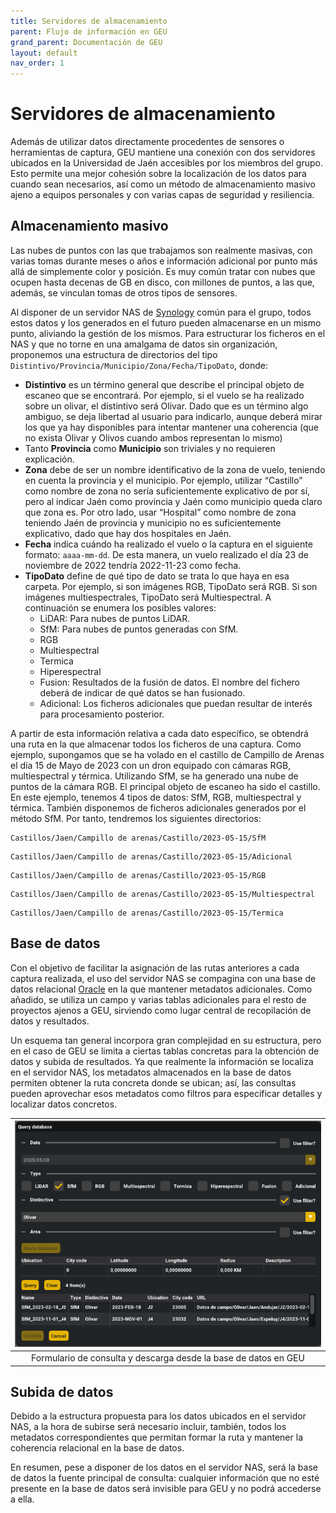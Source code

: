 ```yaml
---
title: Servidores de almacenamiento
parent: Flujo de información en GEU
grand_parent: Documentación de GEU
layout: default
nav_order: 1
---
```


# Servidores de almacenamiento

Además de utilizar datos directamente procedentes de sensores o herramientas de captura, GEU mantiene una conexión con dos servidores ubicados en la Universidad de Jaén accesibles por los miembros del grupo. Esto permite una mejor cohesión sobre la localización de los datos para cuando sean necesarios, así como un método de almacenamiento masivo ajeno a equipos personales y con varias capas de seguridad y resiliencia.

## Almacenamiento masivo

Las nubes de puntos con las que trabajamos son realmente masivas, con varias tomas durante meses o años e información adicional por punto más allá de simplemente color y posición. Es muy común tratar con nubes que ocupen hasta decenas de GB en disco, con millones de puntos, a las que, además, se vinculan tomas de otros tipos de sensores.

Al disponer de un servidor NAS de [Synology](https://www.synology.com/es-es) común para el grupo, todos estos datos y los generados en el futuro pueden almacenarse en un mismo punto, aliviando la gestión de los mismos. Para estructurar los ficheros en el NAS y que no torne en una amalgama de datos sin organización, proponemos una estructura de directorios del tipo `Distintivo/Provincia/Municipio/Zona/Fecha/TipoDato`, donde:

 - **Distintivo** es un término general que describe el principal objeto de escaneo que se encontrará. Por ejemplo, si el vuelo se ha realizado sobre un olivar, el distintivo será Olivar. Dado que es un término algo ambiguo, se deja libertad al usuario para indicarlo, aunque deberá mirar los que ya hay disponibles para intentar mantener una coherencia (que no exista Olivar y Olivos cuando ambos representan lo mismo)
 - Tanto **Provincia** como **Municipio** son triviales y no requieren explicación.
 - **Zona** debe de ser un nombre identificativo de la zona de vuelo, teniendo en cuenta la provincia y el municipio. Por ejemplo, utilizar “Castillo” como nombre de zona no sería suficientemente explicativo de por sí, pero al indicar Jaén como provincia y Jaén como municipio queda claro que zona es. Por otro lado, usar “Hospital” como nombre de zona teniendo Jaén de provincia y municipio no es suficientemente explicativo, dado que hay dos hospitales en Jaén. 
 - **Fecha** indica cuándo ha realizado el vuelo o la captura en el siguiente formato: `aaaa-mm-dd`. De esta manera, un vuelo realizado el día 23 de noviembre de 2022 tendría 2022-11-23 como fecha.
 - **TipoDato** define de qué tipo de dato se trata lo que haya en esa carpeta. Por ejemplo, si son imágenes RGB, TipoDato será RGB. Si son imágenes multiespectrales, TipoDato será Multiespectral. A continuación se enumera los posibles valores:
   - LiDAR: Para nubes de puntos LiDAR.
   - SfM: Para nubes de puntos generadas con SfM. 
   - RGB
   - Multiespectral
   - Termica
   - Hiperespectral
   - Fusion: Resultados de la fusión de datos. El nombre del fichero deberá de indicar de qué datos se han fusionado.
   - Adicional: Los ficheros adicionales que puedan resultar de interés para procesamiento posterior.

A partir de esta información relativa a cada dato específico, se obtendrá una ruta en la que almacenar todos los ficheros de una captura. Como ejemplo, supongamos que se ha volado en el castillo de Campillo de Arenas el día 15 de Mayo de 2023 con un dron equipado con cámaras RGB, multiespectral y térmica. Utilizando SfM, se ha generado una nube de puntos de la cámara RGB. El principal objeto de escaneo ha sido el castillo. En este ejemplo, tenemos 4 tipos de datos: SfM, RGB, multiespectral y térmica. También disponemos de ficheros adicionales generados por el método SfM. Por tanto, tendremos los siguientes directorios:

```
Castillos/Jaen/Campillo de arenas/Castillo/2023-05-15/SfM
```

```
Castillos/Jaen/Campillo de arenas/Castillo/2023-05-15/Adicional
```

```
Castillos/Jaen/Campillo de arenas/Castillo/2023-05-15/RGB
```

```
Castillos/Jaen/Campillo de arenas/Castillo/2023-05-15/Multiespectral
```

```
Castillos/Jaen/Campillo de arenas/Castillo/2023-05-15/Termica
```


## Base de datos

Con el objetivo de facilitar la asignación de las rutas anteriores a cada captura realizada, el uso del servidor NAS se compagina con una base de datos relacional [Oracle](https://www.oracle.com/es/database/technologies/) en la que mantener metadatos adicionales. Como añadido, se utiliza un campo y varias tablas adicionales para el resto de proyectos ajenos a GEU, sirviendo como lugar central de recopilación de datos y resultados.

Un esquema tan general incorpora gran complejidad en su estructura, pero en el caso de GEU se limita a ciertas tablas concretas para la obtención de datos y subida de resultados. Ya que realmente la información se localiza en el servidor NAS, los metadatos almacenados en la base de datos permiten obtener la ruta concreta donde se ubican; así, las consultas pueden aprovechar esos metadatos como filtros para especificar detalles y localizar datos concretos.

|![](FormularioBBDDGEU.png)|
|:-:|
|Formulario de consulta y descarga desde la base de datos en GEU|

## Subida de datos

Debido a la estructura propuesta para los datos ubicados en el servidor NAS, a la hora de subirse será necesario incluir, también, todos los metadatos correspondientes que permitan formar la ruta y mantener la coherencia relacional en la base de datos.

En resumen, pese a disponer de los datos en el servidor NAS, será la base de datos la fuente principal de consulta: cualquier información que no esté presente en la base de datos será invisible para GEU y no podrá accederse a ella.
